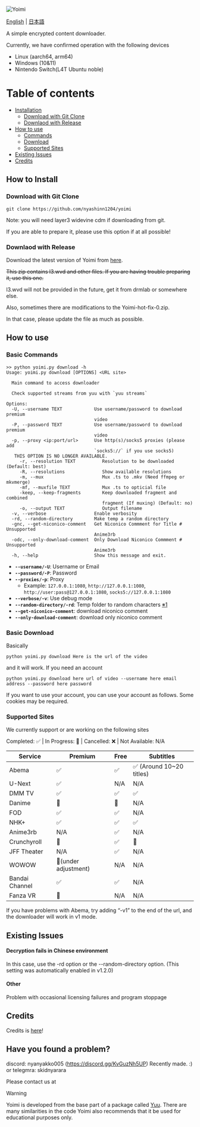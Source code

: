 ![Yoimi](https://socialify.git.ci/NyaShinn1204/Yoimi/image?description=1&descriptionEditable=%E8%A4%87%E6%95%B0%E3%81%AE%E3%82%B5%E3%82%A4%E3%83%88%E3%81%AE%E5%8B%95%E7%94%BB%E3%83%80%E3%82%A6%E3%83%B3%E3%83%AD%E3%83%BC%E3%83%80%E3%83%BC%0AA%20Simple%20Encrypt%20Content%20Downloader&font=Raleway&language=1&logo=https%3A%2F%2Ffiles.catbox.moe%2Fue535j.png&name=1&pattern=Solid&theme=Light)

[English](./README.md) | [日本語](./README.ja.md)

A simple encrypted content downloader.

Currently, we have confirmed operation with the following devices

- Linux (aarch64, arm64)
- Windows (10&11)
- Nintendo Switch(L4T Ubuntu noble)

# Table of contents

- [Installation](#how-to-install)
    - [Download with Git Clone](#download-with-git-clone)
    - [Downlaod with Release](#download-with-release)
- [How to use](#how-to-use)
    - [Commands](#basic-commands)
    - [Download](#basic-download)
    - [Supported Sites](#supported-sites)
- [Existing Issues](#exsiting-issues)
- [Credits](#credits)


## How to Install

### Download with Git Clone

    git clone https://github.com/nyashinn1204/yoimi

Note: you will need layer3 widevine cdm if downloading from git. 

If you are able to prepare it, please use this option if at all possible!


### Downlaod with Release

Download the latest version of Yoimi from [here](https://github.com/NyaShinn1204/Yoimi/releases/latest).

~~This zip contains l3.wvd and other files. If you are having trouble preparing it, use this one.~~

l3.wvd will not be provided in the future, get it from drmlab or somewhere else.

Also, sometimes there are modifications to the Yoimi-hot-fix-0.zip.

In that case, please update the file as much as possible.

## How to use

### Basic Commands

```
>> python yoimi.py download -h
Usage: yoimi.py download [OPTIONS] <URL site>

  Main command to access downloader

  Check supported streams from yuu with `yuu streams`

Options:
  -U, --username TEXT            Use username/password to download premium
                                 video
  -P, --password TEXT            Use username/password to download premium
                                 video
  -p, --proxy <ip:port/url>      Use http(s)/socks5 proxies (please add
                                 `socks5://` if you use socks5)
   THIS OPTION IS NO LONGER AVAILABLE.
     -r, --resolution TEXT          Resolution to be downloaded (Default: best)
     -R, --resolutions              Show available resolutions
     -m, --mux                      Mux .ts to .mkv (Need ffmpeg or mkvmerge)
     -mf, --muxfile TEXT            Mux .ts to opticial file
     -keep, --keep-fragments        Keep downloaded fragment and combined
                                    fragment (If muxing) (Default: no)
     -o, --output TEXT              Output filename
  -v, --verbose                  Enable verbosity
  -rd, --random-directory        Make temp a random directory
  -gnc, --get-niconico-comment   Get Niconico Commment for Title # Unsupported
                                 Anime3rb
  -odc, --only-download-comment  Only Download Niconico Commment # Unsupported
                                 Anime3rb
  -h, --help                     Show this message and exit.
```

- **`--username/-U`**: Username or Email
- **`--password/-P`**: Password
- **`--proxies/-p`**: Proxy
    - Example: `127.0.0.1:1080`, `http://127.0.0.1:1080`, `http://user:pass@127.0.0.1:1080`, `socks5://127.0.0.1:1080`
- **`--verbose/-v`**: Use debug mode
- **`--random-directory/-rd`**: Temp folder to random characters [※1](#decryption-fails-in-chinese-environment)
- **`--get-niconico-comment`**: download niconico comment
- **`--only-download-comment`**: download only niconico comment

### Basic Download

Basically

    python yoimi.py download Here is the url of the video

and it will work. If you need an account

    python yoimi.py download here url of video --username here email address --password here password

If you want to use your account, you can use your account as follows. Some cookies may be required.

### Supported Sites

We currently support or are working on the following sites

Completed: ✅ | In Progress: 🔄️ | Cancelled: ❌ | Not Available: N/A

| Service            | Premium | Free  | Subtitles                   |
|--------------------|---------|-------|---------------------------- |
| Abema              | ✅      | ✅    | ✅ (Around 10~20 titles)  |
| U-Next             | ✅      | N/A   | N/A                         |
| DMM TV             | ✅      | ✅    | ✅                        |
| Danime             | 🔄️      | 🔄️    | N/A                        |
| FOD                | ✅      | ✅    | N/A                        |
| NHK+               | ✅      | ✅    | ✅                        |
| Anime3rb           | N/A     | ✅    | N/A                         |
| Crunchyroll        | 🔄️      | ✅    | 🔄️                        |
| JFF Theater        | N/A     | ✅    | N/A                         |
| WOWOW              | 🔄️(under adjustment)      | N/A   | N/A                         |
| Bandai Channel     | ✅      | ✅    | N/A                        |
| Fanza VR           | 🔄️      | N/A    | N/A                        |

If you have problems with Abema, try adding “-v1” to the end of the url, and the downloader will work in v1 mode.

## Existing Issues

#### Decryption fails in Chinese environment

In this case, use the -rd option or the --random-directory option.
(This setting was automatically enabled in v1.2.0)

#### Other

Problem with occasional licensing failures and program stoppage

## Credits

Credits is [here](./CREDITS.md)!


## Have you found a problem?

discord: nyanyakko005 (https://discord.gg/KvGuzNh5UP) Recently made. :)
or
telegmra: skidnyarara

Please contact us at

> [!WARNING]
> Yoimi is developed from the base part of a package called [Yuu](https://github.com/noaione/yuu). There are many similarities in the code
> Yoimi also recommends that it be used for educational purposes only.

<!-- https://discord.gg/ReZT8E2F2j -->